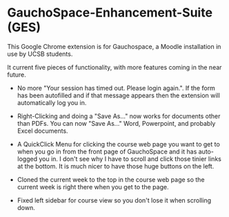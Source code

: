 # GauchoSpace-Enhancement-Suite (GES)

This Google Chrome extension is for Gauchospace, a Moodle installation in use
by UCSB students.

It current five pieces of functionality, with more features coming in the near
future.

* No more "Your session has timed out.  Please login again.". If the form has
  been autofilled and if that message appears then the extension will
  automatically log you in. 

* Right-Clicking and doing a "Save As..." now works for documents other than
  PDFs. You can now "Save As..." Word, Powerpoint, and probably Excel
  documents. 

* A QuickClick Menu for clicking the course web page you want to get to when
  you go in from the front page of GauchoSpace and it has auto-logged you in.
  I don't see why I have to scroll and click those tinier links at the bottom.
  It is much nicer to have those huge buttons on the left.

* Cloned the current week to the top in the course web page 
  so the current week is right there when you get to the page.

* Fixed left sidebar for course view so you don't lose it when scrolling down.
